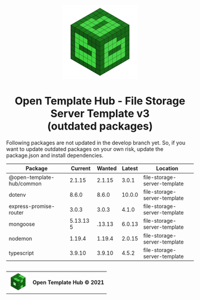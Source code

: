 <p align="center">
  <a href="https://opentemplatehub.com">
    <img src="https://raw.githubusercontent.com/open-template-hub/open-template-hub.github.io/master/assets/logo/server/file-storage-server-logo.png" alt="Logo" width=200>
  </a>
</p>


<h1 align="center">
Open Template Hub - File Storage Server Template v3
  <br/>
(outdated packages)
</h1>

Following packages are not updated in the develop branch yet. So, if you want to update outdated packages on your own risk, update the package.json and install dependencies.

| Package                     | Current    | Wanted   | Latest   | Location |
| --- | --- | --- | --- | --- |
| @open-template-hub/common   |  2.1.15    | 2.1.15   |  3.0.1   | file-storage-server-template |
| dotenv                      |   8.6.0    |  8.6.0   | 10.0.0   | file-storage-server-template |
| express-promise-router      |   3.0.3    |  3.0.3   |  4.1.0   | file-storage-server-template |
| mongoose                    | 5.13.13  5 | .13.13   | 6.0.13   | file-storage-server-template |
| nodemon                     |  1.19.4    | 1.19.4   | 2.0.15   | file-storage-server-template |
| typescript                  |  3.9.10    | 3.9.10   |  4.5.2   | file-storage-server-template |

<table align="right"><tr><td><a href="https://opentemplatehub.com"><img src="https://raw.githubusercontent.com/open-template-hub/open-template-hub.github.io/master/assets/logo/brand-logo.png" width="50px" alt="oth"/></a></td><td><b>Open Template Hub © 2021</b></td></tr></table>

